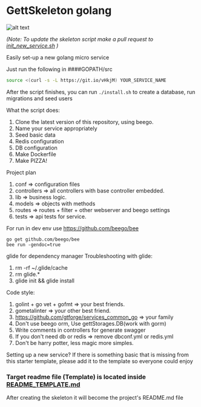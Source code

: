 # GettSkeleton golang
![alt text](https://cdn-images-2.medium.com/max/1200/1*AemYIFm92tl5RW9nBzNSAw.jpeg "")

_(Note: To update the skeleton script make a pull request to [init_new_service.sh](https://github.com/gtforge/gett-skeleton-go/blob/install/init_new_service.sh) )_

Easily set-up a new golang micro service

Just run the following in 
####GOPATH/src
```bash
source <(curl -s -L https://git.io/vHkjM) YOUR_SERVICE_NAME
```
After the script finishes, you can run `./install.sh` to create a database, run migrations and seed users

What the script does:
   1. Clone the latest version of this repository, using beego.
   2. Name your service appropriately
   3. Seed basic data
   4. Redis configuration
   5. DB configuration
   6. Make Dockerfile
   7. Make PIZZA!
  
Project plan
   1. conf => configuration files
   2. controllers => all controllers with base controller embedded.
   3. lib => business logic.
   4. models => objects with methods
   5. routes => routes + filter + other webserver and beego settings
   6. tests => api tests for service.

For run in dev env use https://github.com/beego/bee
```
go get github.com/beego/bee
bee run -gendoc=true
```
glide for dependency manager
Troubleshooting with glide:
   1. rm -rf ~/.glide/cache
   2. rm glide.*
   3. glide init && glide install

Code style:
   1. golint + go vet + gofmt => your best friends.
   2. gometalinter => your other best friend.
   3. https://github.com/gtforge/services_common_go => your family 
   4. Don't use beego orm, Use gettStorages.DB(work with gorm)
   5. Write comments in controllers for generate swagger
   6. If you don't need db or redis => remove dbconf.yml or redis.yml
   7. Don't be harry potter, less magic more simples.

Setting up a new service?
If there is something basic that is missing from this starter template, please add it to the template so everyone could enjoy

### Target readme file (Template) is located inside [README_TEMPLATE.md](README_TEMPLATE.md)  
After creating the skeleton it will become the project's README.md file
